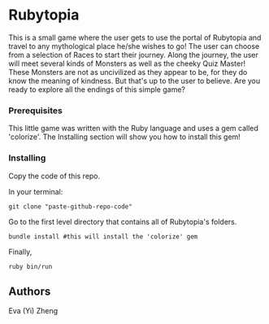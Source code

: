 # Rubytopia

This is a small game where the user gets to use the portal of Rubytopia and travel to any mythological place he/she wishes to go! The user can choose from a selection of Races to start their journey. Along the journey, the user will meet several kinds of Monsters as well as the cheeky Quiz Master! These Monsters are not as uncivilized as they appear to be, for they do know the meaning of kindness. But that's up to the user to believe. Are you ready to explore all the endings of this simple game?  


### Prerequisites

This little game was written with the Ruby language and uses a gem called 'colorize'. The Installing section will show you how to install this gem! 

### Installing
    
Copy the code of this repo.

In your terminal:

    git clone "paste-github-repo-code"

Go to the first level directory that contains all of Rubytopia's folders. 

    bundle install #this will install the 'colorize' gem

Finally,

    ruby bin/run

## Authors
Eva (Yi) Zheng

